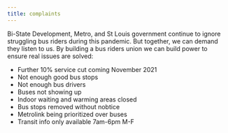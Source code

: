 ```yaml
---
title: complaints 
---
```

Bi-State Development, Metro, and St Louis government continue to ignore struggling bus riders during this pandemic. But together, we can demand they listen to us. By building a bus riders union we can build power to ensure real issues are solved:

- Further 10% service cut coming November 2021
- Not enough good bus stops
- Not enough bus drivers
- Buses not showing up
- Indoor waiting and warming areas closed
- Bus stops removed without nobtice
- Metrolink being prioritized over buses
- Transit info only available 7am-6pm M-F